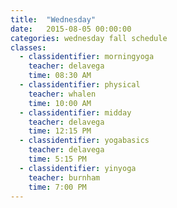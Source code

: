 ```yaml
---
title:  "Wednesday"
date:   2015-08-05 00:00:00
categories: wednesday fall schedule
classes:
  - classidentifier: morningyoga
    teacher: delavega
    time: 08:30 AM
  - classidentifier: physical
    teacher: whalen
    time: 10:00 AM
  - classidentifier: midday
    teacher: delavega
    time: 12:15 PM
  - classidentifier: yogabasics
    teacher: delavega
    time: 5:15 PM
  - classidentifier: yinyoga
    teacher: burnham
    time: 7:00 PM
---
```

